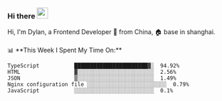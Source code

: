 ### Hi there <img src="https://media.giphy.com/media/hvRJCLFzcasrR4ia7z/giphy.gif" width="25px">

<!-- ![visitors](https://visitor-badge.glitch.me/badge?page_id=dislfyer.dislfyer) --!>

Hi, I'm Dylan, a Frontend Developer 🚀 from China, 🏠 base in shanghai.
<br/>
<br/>

📊 **This Week I Spent My Time On:**


<!--START_SECTION:waka-->

```text
TypeScript           ███████████████████████▓░  94.92%
HTML                 ▓░░░░░░░░░░░░░░░░░░░░░░░░  2.56%
JSON                 ▒░░░░░░░░░░░░░░░░░░░░░░░░  1.49%
Nginx configuration file ░░░░░░░░░░░░░░░░░░░░░░░░░  0.79%
JavaScript           ░░░░░░░░░░░░░░░░░░░░░░░░░  0.1%
```

<!--END_SECTION:waka-->

<!--
**About Me:**
 -->
